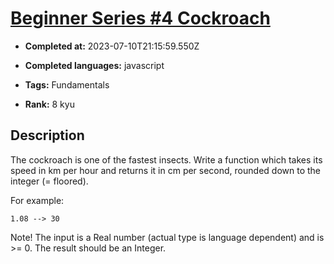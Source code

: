 # [Beginner Series #4 Cockroach](https://www.codewars.com/kata/55fab1ffda3e2e44f00000c6)

- **Completed at:** 2023-07-10T21:15:59.550Z

- **Completed languages:** javascript

- **Tags:** Fundamentals

- **Rank:** 8 kyu

## Description

The cockroach is one of the fastest insects. Write a function which takes its speed in km per hour and returns it in cm per second, rounded down to the integer (= floored).

For example:

```
1.08 --> 30
```

Note! The input is a Real number (actual type is language dependent) and is >= 0. The result should be an Integer.

